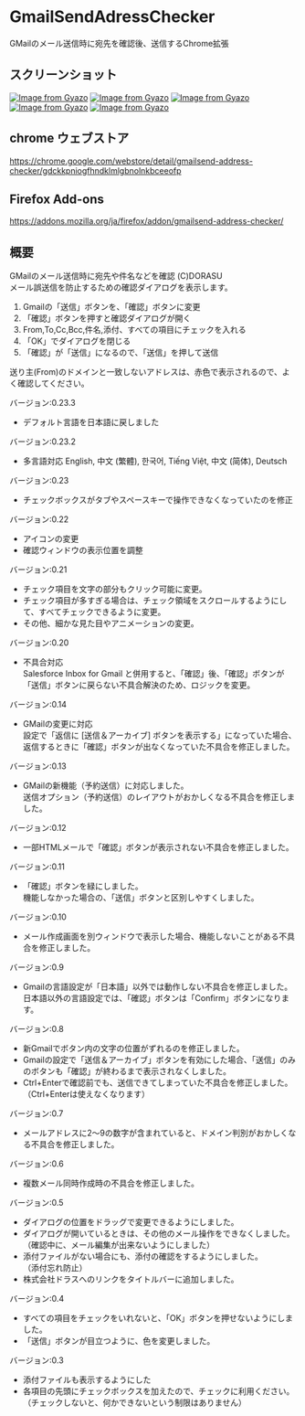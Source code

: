 # GmailSendAdressChecker
GMailのメール送信時に宛先を確認後、送信するChrome拡張

## スクリーンショット
[![Image from Gyazo](https://i.gyazo.com/45531e2e48c6074d3c0a51b28f925168.png)](https://gyazo.com/45531e2e48c6074d3c0a51b28f925168)
[![Image from Gyazo](https://i.gyazo.com/4efed341dc98d8ebe40b062e28c8717b.png)](https://gyazo.com/4efed341dc98d8ebe40b062e28c8717b)
[![Image from Gyazo](https://i.gyazo.com/ee98ddd7fce900f70166bf00ece585f4.png)](https://gyazo.com/ee98ddd7fce900f70166bf00ece585f4)
[![Image from Gyazo](https://i.gyazo.com/297135e60081e9ec6ed253bf5717b810.png)](https://gyazo.com/297135e60081e9ec6ed253bf5717b810)
[![Image from Gyazo](https://i.gyazo.com/8af5483f98090a2be5a25ae91285cc81.png)](https://gyazo.com/8af5483f98090a2be5a25ae91285cc81)

## chrome ウェブストア
 https://chrome.google.com/webstore/detail/gmailsend-address-checker/gdckkpniogfhndklmlgbnolnkbceeofp

## Firefox Add-ons
 https://addons.mozilla.org/ja/firefox/addon/gmailsend-address-checker/


## 概要
GMailのメール送信時に宛先や件名などを確認 (C)DORASU  
メール誤送信を防止するための確認ダイアログを表示します。  
  
1. Gmailの「送信」ボタンを、「確認」ボタンに変更
2. 「確認」ボタンを押すと確認ダイアログが開く
3. From,To,Cc,Bcc,件名,添付、すべての項目にチェックを入れる
4. 「OK」でダイアログを閉じる
5. 「確認」が「送信」になるので、「送信」を押して送信
  
送り主(From)のドメインと一致しないアドレスは、赤色で表示されるので、よく確認してください。

バージョン:0.23.3
* デフォルト言語を日本語に戻しました

バージョン:0.23.2
* 多言語対応
   English, 中文 (繁體), 한국어, Tiếng Việt, 中文 (简体), Deutsch  

バージョン:0.23
* チェックボックスがタブやスペースキーで操作できなくなっていたのを修正

バージョン:0.22
* アイコンの変更
* 確認ウィンドウの表示位置を調整

バージョン:0.21
* チェック項目を文字の部分もクリック可能に変更。
* チェック項目が多すぎる場合は、チェック領域をスクロールするようにして、すべてチェックできるように変更。
* その他、細かな見た目やアニメーションの変更。

バージョン:0.20
* 不具合対応  
  Salesforce Inbox for Gmail と併用すると、「確認」後、「確認」ボタンが「送信」ボタンに戻らない不具合解決のため、ロジックを変更。 

バージョン:0.14 
* GMailの変更に対応  
  設定で「返信に [送信＆アーカイブ] ボタンを表示する」になっていた場合、返信するときに「確認」ボタンが出なくなっていた不具合を修正しました。

バージョン:0.13  
* GMailの新機能（予約送信）に対応しました。  
  送信オプション（予約送信）のレイアウトがおかしくなる不具合を修正しました。

バージョン:0.12  
* 一部HTMLメールで「確認」ボタンが表示されない不具合を修正しました。

バージョン:0.11  
* 「確認」ボタンを緑にしました。  
  機能しなかった場合の、「送信」ボタンと区別しやすくしました。
  
バージョン:0.10  
* メール作成画面を別ウィンドウで表示した場合、機能しないことがある不具合を修正しました。  

バージョン:0.9  
* Gmailの言語設定が「日本語」以外では動作しない不具合を修正しました。 
  日本語以外の言語設定では、「確認」ボタンは「Confirm」ボタンになります。
  
バージョン:0.8  
* 新Gmailでボタン内の文字の位置がずれるのを修正しました。  
* Gmailの設定で「送信＆アーカイブ」ボタンを有効にした場合、「送信」のみのボタンも「確認」が終わるまで表示されなくしました。  
* Ctrl+Enterで確認前でも、送信できてしまっていた不具合を修正しました。  
  （Ctrl+Enterは使えなくなります）  
  
バージョン:0.7  
* メールアドレスに2～9の数字が含まれていると、ドメイン判別がおかしくなる不具合を修正しました。  
  
バージョン:0.6  
* 複数メール同時作成時の不具合を修正しました。  
  
バージョン:0.5  
* ダイアログの位置をドラッグで変更できるようにしました。  
* ダイアログが開いているときは、その他のメール操作をできなくしました。   
  （確認中に、メール編集が出来ないようにしました）  
* 添付ファイルがない場合にも、添付の確認をするようにしました。  
  （添付忘れ防止）  
* 株式会社ドラスへのリンクをタイトルバーに追加しました。  
  
バージョン:0.4  
* すべての項目をチェックをいれないと、「OK」ボタンを押せないようにしました。  
* 「送信」ボタンが目立つように、色を変更しました。  
  
バージョン:0.3  
* 添付ファイルも表示するようにした  
* 各項目の先頭にチェックボックスを加えたので、チェックに利用ください。  
  （チェックしないと、何かできないという制限はありません）  
